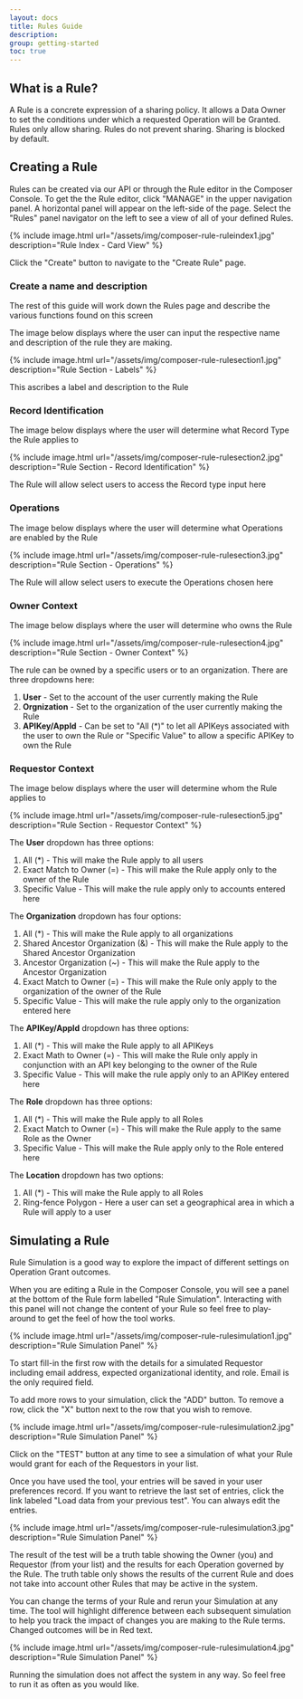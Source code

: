 ```yaml
---
layout: docs
title: Rules Guide
description: 
group: getting-started
toc: true
---
```


## What is a Rule? 

A Rule is a concrete expression of a sharing policy. It allows a Data Owner to set the conditions under which a requested Operation will be Granted. Rules only allow sharing. Rules do not prevent sharing. Sharing is blocked by default.

## Creating a Rule
Rules can be created via our API or through the Rule editor in the Composer Console. To get the the Rule editor, click "MANAGE" in the upper navigation panel. A horizontal panel will appear on the left-side of the page. Select the "Rules" panel navigator on the left to see a view of all of your defined Rules. 

{% include image.html url="/assets/img/composer-rule-ruleindex1.jpg" description="Rule Index - Card View" %}

Click the "Create" button to navigate to the "Create Rule" page. 

### Create a name and description

The rest of this guide will work down the Rules page and describe the various functions found on this screen

The image below displays where the user can input the respective name and description of the rule they are making.

{% include image.html url="/assets/img/composer-rule-rulesection1.jpg" description="Rule Section - Labels" %}

This ascribes a label and description to the Rule

### Record Identification

The image below displays where the user will determine what Record Type the Rule applies to

{% include image.html url="/assets/img/composer-rule-rulesection2.jpg" description="Rule Section - Record Identification" %}

The Rule will allow select users to access the Record type input here

### Operations

The image below displays where the user will determine what Operations are enabled by the Rule

{% include image.html url="/assets/img/composer-rule-rulesection3.jpg" description="Rule Section - Operations" %}

The Rule will allow select users to execute the Operations chosen here

### Owner Context

The image below displays where the user will determine who owns the Rule

{% include image.html url="/assets/img/composer-rule-rulesection4.jpg" description="Rule Section - Owner Context" %}

The rule can be owned by a specific users or to an organization. There are three dropdowns here:

1. **User** - Set to the account of the user currently making the Rule
2. **Orgnization** - Set to the organization of the user currently making the Rule
3. **APIKey/AppId** - Can be set to "All (*)" to let all APIKeys associated with the user to own the Rule or "Specific Value" to allow a specific APIKey to own the Rule

### Requestor Context

The image below displays where the user will determine whom the Rule applies to 

{% include image.html url="/assets/img/composer-rule-rulesection5.jpg" description="Rule Section - Requestor Context" %}

The **User** dropdown has three options:

1. All (*) - This will make the Rule apply to all users
2. Exact Match to Owner (=) - This will make the Rule apply only to the owner of the Rule
3. Specific Value - This will make the rule apply only to accounts entered here

The **Organization** dropdown has four options:

1. All (*) - This will make the Rule apply to all organizations
2. Shared Ancestor Organization (&) - This will make the Rule apply to the Shared Ancestor Organization
3. Ancestor Organization (~) - This will make the Rule apply to the Ancestor Organization
4. Exact Match to Owner (=) - This will make the Rule only apply to the organization of the owner of the Rule
5. Specific Value - This will make the rule apply only to the organization entered here

The **APIKey/AppId** dropdown has three options:

1. All (*) - This will make the Rule apply to all APIKeys 
2. Exact Math to Owner (=) - This will make the Rule only apply in conjunction with an API key belonging to the owner of the Rule
3. Specific Value - This will make the rule apply only to an APIKey entered here

The **Role** dropdown has three options:

1. All (*) - This will make the Rule apply to all Roles
2. Exact Match to Owner (=) - This will make the Rule apply to the same Role as the Owner
3. Specific Value - This will make the Rule apply only to the Role entered here 

The **Location** dropdown has two options:

1. All (*) - This will make the Rule apply to all Roles
2. Ring-fence Polygon - Here a user can set a geographical area in which a Rule will apply to a user

## Simulating a Rule

Rule Simulation is a good way to explore the impact of different settings on Operation Grant outcomes.

When you are editing a Rule in the Composer Console, you will see a panel at the bottom of the Rule form labelled "Rule Simulation". Interacting with this panel will not change the content of your Rule so feel free to play-around to get the feel of how the tool works.

{% include image.html url="/assets/img/composer-rule-rulesimulation1.jpg" description="Rule Simulation Panel" %}

To start fill-in the first row with the details for a simulated Requestor including email address, expected organizational identity, and role. Email is the only required field.

To add more rows to your simulation, click the "ADD" button. To remove a row, click the "X" button next to the row that you wish to remove.

{% include image.html url="/assets/img/composer-rule-rulesimulation2.jpg" description="Rule Simulation Panel" %}

Click on the "TEST" button at any time to see a simulation of what your Rule would grant for each of the Requestors in your list.

Once you have used the tool, your entries will be saved in your user preferences record. If you want to retrieve the last set of entries, click the link labeled "Load data from your previous test". You can always edit the entries.

{% include image.html url="/assets/img/composer-rule-rulesimulation3.jpg" description="Rule Simulation Panel" %}

The result of the test will be a truth table showing the Owner (you) and Requestor (from your list) and the results for each Operation governed by the Rule. The truth table only shows the results of the current Rule and does not take into account other Rules that may be active in the system.

You can change the terms of your Rule and rerun your Simulation at any time. The tool will highlight difference between each subsequent simulation to help you track the impact of changes you are making to the Rule terms. Changed outcomes will be in Red text.

{% include image.html url="/assets/img/composer-rule-rulesimulation4.jpg" description="Rule Simulation Panel" %}

Running the simulation does not affect the system in any way. So feel free to run it as often as you would like. 